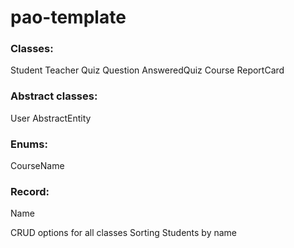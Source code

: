# pao-template


### Classes:
Student
Teacher
Quiz
Question
AnsweredQuiz
Course
ReportCard


### Abstract classes:
User
AbstractEntity

### Enums:
CourseName

### Record:
Name


CRUD options for all classes
Sorting Students by name
